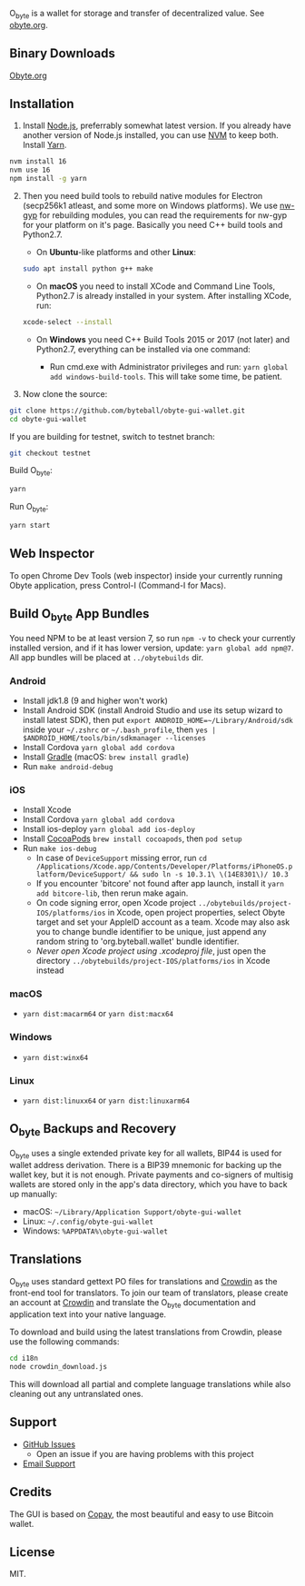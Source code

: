 O<sub>byte</sub> is a wallet for storage and transfer of decentralized value.  See [obyte.org](https://obyte.org/).

## Binary Downloads

[Obyte.org](https://obyte.org/)


## Installation

1. Install [Node.js](https://nodejs.org/download/release/v16.10.0/), preferrably somewhat latest version. If you already have another version of Node.js installed, you can use [NVM](https://github.com/creationix/nvm) to keep both. Install [Yarn](https://classic.yarnpkg.com/lang/en/).
```bash
nvm install 16
nvm use 16
npm install -g yarn
```

2. Then you need build tools to rebuild native modules for Electron (secp256k1 atleast, and some more on Windows platforms). We use [nw-gyp](https://github.com/nwjs/nw-gyp#installation) for rebuilding modules, you can read the requirements for nw-gyp for your platform on it's page. Basically you need C++ build tools and Python2.7.

    * On **Ubuntu**-like platforms and other **Linux**:

    ```bash
    sudo apt install python g++ make
    ```

    * On **macOS** you need to install XCode and Command Line Tools, Python2.7 is already installed in your system. After installing XCode, run:

    ```bash
    xcode-select --install
    ```

    * On **Windows** you need C++ Build Tools 2015 or 2017 (not later) and Python2.7, everything can be installed via one command:

      * Run cmd.exe with Administrator privileges and run: `yarn global add windows-build-tools`. This will take some time, be patient.

3. Now clone the source:
```sh
git clone https://github.com/byteball/obyte-gui-wallet.git
cd obyte-gui-wallet
```

If you are building for testnet, switch to testnet branch:
```sh
git checkout testnet
```


Build O<sub>byte</sub>:

```sh
yarn
```

Run O<sub>byte</sub>:

```sh
yarn start
```

## Web Inspector

To open Chrome Dev Tools (web inspector) inside your currently running Obyte application, press Control-I (Command-I for Macs).

## Build O<sub>byte</sub> App Bundles

You need NPM to be at least version 7, so run `npm -v` to check your currently installed version, and if it has lower version, update: `yarn global add npm@7`.
All app bundles will be placed at `../obytebuilds` dir. 


### Android
- Install jdk1.8 (9 and higher won't work)
- Install Android SDK (install Android Studio and use its setup wizard to install latest SDK), then put `export ANDROID_HOME=~/Library/Android/sdk` inside your `~/.zshrc` or `~/.bash_profile`, then `yes | $ANDROID_HOME/tools/bin/sdkmanager --licenses`
- Install Cordova `yarn global add cordova`
- Install [Gradle](https://gradle.org/install/) (macOS: `brew install gradle`)
- Run `make android-debug`

### iOS

- Install Xcode
- Install Cordova `yarn global add cordova`
- Install ios-deploy `yarn global add ios-deploy`
- Install [CocoaPods](https://cocoapods.org) `brew install cocoapods`, then `pod setup`
- Run `make ios-debug`
  * In case of `DeviceSupport` missing error, run `cd /Applications/Xcode.app/Contents/Developer/Platforms/iPhoneOS.platform/DeviceSupport/ && sudo ln -s 10.3.1\ \(14E8301\)/ 10.3`
  * If you encounter 'bitcore' not found after app launch, install it `yarn add bitcore-lib`, then rerun make again.
  * On code signing error, open Xcode project `../obytebuilds/project-IOS/platforms/ios` in Xcode, open project properties, select Obyte target and set your AppleID account as a team. Xcode may also ask you to change bundle identifier to be unique, just append any random string to 'org.byteball.wallet' bundle identifier.
  * *Never open Xcode project using .xcodeproj file*, just open the directory `../obytebuilds/project-IOS/platforms/ios` in Xcode instead

### macOS

- `yarn dist:macarm64` or `yarn dist:macx64`

### Windows

- `yarn dist:winx64`

### Linux

- `yarn dist:linuxx64` or `yarn dist:linuxarm64`


## O<sub>byte</sub> Backups and Recovery

O<sub>byte</sub> uses a single extended private key for all wallets, BIP44 is used for wallet address derivation.  There is a BIP39 mnemonic for backing up the wallet key, but it is not enough.  Private payments and co-signers of multisig wallets are stored only in the app's data directory, which you have to back up manually:

* macOS: `~/Library/Application Support/obyte-gui-wallet`
* Linux: `~/.config/obyte-gui-wallet`
* Windows: `%APPDATA%\obyte-gui-wallet`


## Translations

O<sub>byte</sub> uses standard gettext PO files for translations and [Crowdin](https://crowdin.com/project/byteball) as the front-end tool for translators. To join our team of translators, please create an account at [Crowdin](https://crowdin.com) and translate the O<sub>byte</sub> documentation and application text into your native language.

To download and build using the latest translations from Crowdin, please use the following commands:

```sh
cd i18n
node crowdin_download.js
```

This will download all partial and complete language translations while also cleaning out any untranslated ones.


## Support

* [GitHub Issues](https://github.com/byteball/obyte-gui-wallet/issues)
  * Open an issue if you are having problems with this project
* [Email Support](mailto:byteball@byteball.org)

## Credits

The GUI is based on [Copay](https://github.com/bitpay/copay), the most beautiful and easy to use Bitcoin wallet.

## License

MIT.
